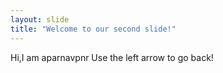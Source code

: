 ```yaml
---
layout: slide
title: "Welcome to our second slide!"
---
```

Hi,I am aparnavpnr
Use the left arrow to go back!
